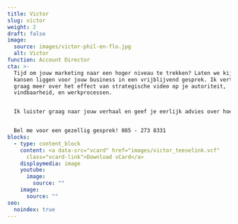 ```yaml
---
title: Victor
slug: victor
weight: 2
draft: false
image:
  source: images/victor-phil-en-flo.jpg
  alt: Victor
function: Account Director
cta: >-
  Tijd om jouw marketing naar een hoger niveau te trekken? Laten we kijken waar
  kansen liggen voor jouw business in een vrijblijvend gesprek. Ik vertel je
  graag meer over het effect van strategische video op je autoriteit,
  vindbaarheid, en werkprocessen. 


  Ik luister graag naar jouw verhaal en geef je eerlijk advies over hoe we dit het best kunnen vertalen om jouw doelgroep te informeren, activeren of te overtuigen. 


  Bel me voor een gezellig gesprek! 085 - 273 8331
blocks:
  - type: content_block
    content: <a data-src="vcard" href="images/victor_teeselink.vcf"
      class="vcard-link">Download vCard</a>
    displaymedia: image
    youtube:
      image:
        source: ""
    image:
      source: ""
seo:
  noindex: true
---
```

